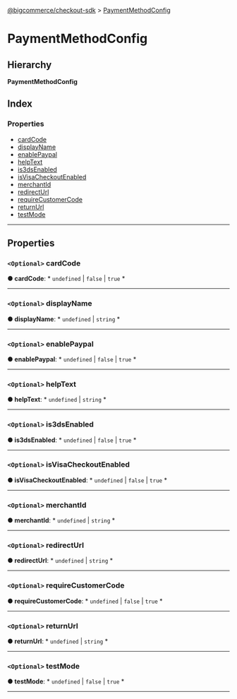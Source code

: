 [@bigcommerce/checkout-sdk](../README.md) > [PaymentMethodConfig](../interfaces/paymentmethodconfig.md)

# PaymentMethodConfig

## Hierarchy

**PaymentMethodConfig**

## Index

### Properties

* [cardCode](paymentmethodconfig.md#cardcode)
* [displayName](paymentmethodconfig.md#displayname)
* [enablePaypal](paymentmethodconfig.md#enablepaypal)
* [helpText](paymentmethodconfig.md#helptext)
* [is3dsEnabled](paymentmethodconfig.md#is3dsenabled)
* [isVisaCheckoutEnabled](paymentmethodconfig.md#isvisacheckoutenabled)
* [merchantId](paymentmethodconfig.md#merchantid)
* [redirectUrl](paymentmethodconfig.md#redirecturl)
* [requireCustomerCode](paymentmethodconfig.md#requirecustomercode)
* [returnUrl](paymentmethodconfig.md#returnurl)
* [testMode](paymentmethodconfig.md#testmode)

---

## Properties

<a id="cardcode"></a>

### `<Optional>` cardCode

**● cardCode**: * `undefined` &#124; `false` &#124; `true`
*

___
<a id="displayname"></a>

### `<Optional>` displayName

**● displayName**: * `undefined` &#124; `string`
*

___
<a id="enablepaypal"></a>

### `<Optional>` enablePaypal

**● enablePaypal**: * `undefined` &#124; `false` &#124; `true`
*

___
<a id="helptext"></a>

### `<Optional>` helpText

**● helpText**: * `undefined` &#124; `string`
*

___
<a id="is3dsenabled"></a>

### `<Optional>` is3dsEnabled

**● is3dsEnabled**: * `undefined` &#124; `false` &#124; `true`
*

___
<a id="isvisacheckoutenabled"></a>

### `<Optional>` isVisaCheckoutEnabled

**● isVisaCheckoutEnabled**: * `undefined` &#124; `false` &#124; `true`
*

___
<a id="merchantid"></a>

### `<Optional>` merchantId

**● merchantId**: * `undefined` &#124; `string`
*

___
<a id="redirecturl"></a>

### `<Optional>` redirectUrl

**● redirectUrl**: * `undefined` &#124; `string`
*

___
<a id="requirecustomercode"></a>

### `<Optional>` requireCustomerCode

**● requireCustomerCode**: * `undefined` &#124; `false` &#124; `true`
*

___
<a id="returnurl"></a>

### `<Optional>` returnUrl

**● returnUrl**: * `undefined` &#124; `string`
*

___
<a id="testmode"></a>

### `<Optional>` testMode

**● testMode**: * `undefined` &#124; `false` &#124; `true`
*

___

